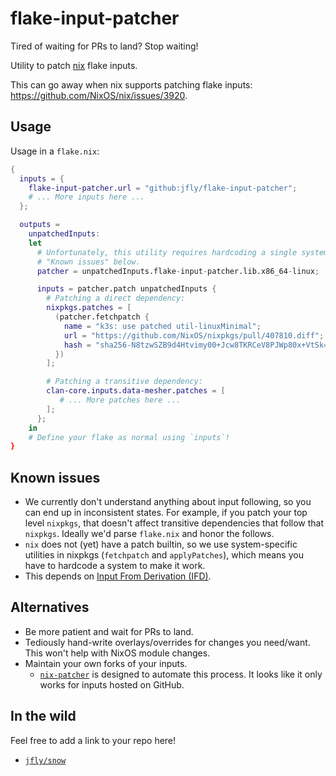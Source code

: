 # flake-input-patcher

Tired of waiting for PRs to land? Stop waiting!

Utility to patch [nix](https://nixos.org/) flake inputs.

This can go away when nix supports patching flake inputs:
<https://github.com/NixOS/nix/issues/3920>.

## Usage

Usage in a `flake.nix`:

```nix
{
  inputs = {
    flake-input-patcher.url = "github:jfly/flake-input-patcher";
    # ... More inputs here ...
  };

  outputs =
    unpatchedInputs:
    let
      # Unfortunately, this utility requires hardcoding a single system. See
      # "Known issues" below.
      patcher = unpatchedInputs.flake-input-patcher.lib.x86_64-linux;

      inputs = patcher.patch unpatchedInputs {
        # Patching a direct dependency:
        nixpkgs.patches = [
          (patcher.fetchpatch {
            name = "k3s: use patched util-linuxMinimal";
            url = "https://github.com/NixOS/nixpkgs/pull/407810.diff";
            hash = "sha256-N8tzwSZB9d4Htvimy00+Jcw8TKRCeV8PJWp80x+VtSk=";
          })
        ];

        # Patching a transitive dependency:
        clan-core.inputs.data-mesher.patches = [
           # ... More patches here ...
        ];
      };
    in
    # Define your flake as normal using `inputs`!
}
```

## Known issues

- We currently don't understand anything about input following, so you can
  end up in inconsistent states. For example, if you patch your top level
  `nixpkgs`, that doesn't affect transitive dependencies that follow that
  `nixpkgs`. Ideally we'd parse `flake.nix` and honor the follows.
- `nix` does not (yet) have a patch builtin, so we use
  system-specific utilities in nixpkgs (`fetchpatch` and `applyPatches`), which
  means you have to hardcode a system to make it work.
- This depends on [Input From Derivation (IFD)](https://nix.dev/manual/nix/latest/language/import-from-derivation).

## Alternatives

- Be more patient and wait for PRs to land.
- Tediously hand-write overlays/overrides for changes you need/want.
  This won't help with NixOS module changes.
- Maintain your own forks of your inputs.
  - [`nix-patcher`](https://github.com/katrinafyi/nix-patcher) is designed to
    automate this process. It looks like it only works for inputs hosted on
    GitHub.

## In the wild

Feel free to add a link to your repo here!

- [`jfly/snow`](https://github.com/jfly/snow/blob/main/flake.nix)
